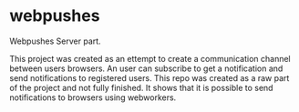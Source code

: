 # webpushes
Webpushes Server part.

This project was created as an ettempt to create a communication channel between users browsers. An user can subscribe to get a notification and send notifications to registered users. This repo was created as a raw part of the project and not fully finished. 
It shows that it is possible to send notifications to browsers using webworkers.
